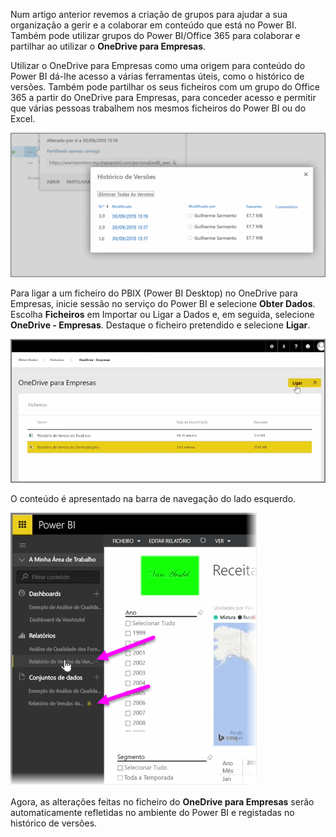 Num artigo anterior revemos a criação de grupos para ajudar a sua organização a gerir e a colaborar em conteúdo que está no Power BI. Também pode utilizar grupos do Power BI/Office 365 para colaborar e partilhar ao utilizar o **OneDrive para Empresas**.

Utilizar o OneDrive para Empresas como uma origem para conteúdo do Power BI dá-lhe acesso a várias ferramentas úteis, como o histórico de versões. Também pode partilhar os seus ficheiros com um grupo do Office 365 a partir do OneDrive para Empresas, para conceder acesso e permitir que várias pessoas trabalhem nos mesmos ficheiros do Power BI ou do Excel.

![](media/6-4a-integrate-onedrive-for-business/6-4a_1.png)

Para ligar a um ficheiro do PBIX (Power BI Desktop) no OneDrive para Empresas, inicie sessão no serviço do Power BI e selecione **Obter Dados**. Escolha **Ficheiros** em Importar ou Ligar a Dados e, em seguida, selecione **OneDrive - Empresas**. Destaque o ficheiro pretendido e selecione **Ligar**.

![](media/6-4a-integrate-onedrive-for-business/6-4a_2.png)

O conteúdo é apresentado na barra de navegação do lado esquerdo.

![](media/6-4a-integrate-onedrive-for-business/6-4a_3.png)

Agora, as alterações feitas no ficheiro do **OneDrive para Empresas** serão automaticamente refletidas no ambiente do Power BI e registadas no histórico de versões.

